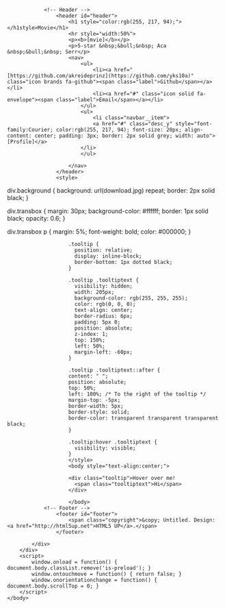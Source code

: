 <!DOCTYPE HTML>
<html>
	<head>
		<title>Home Page</title>
		<meta charset="utf-8" />
		<meta name="viewport" content="width=device-width, initial-scale=1, user-scalable=no" />
		<link rel="stylesheet" href="assets/css/main.css" />
		<noscript><link rel="stylesheet" href="assets/css/noscript.css" /></noscript>
	</head>
	<body class="is-preload">
		<div id="wrapper">
			<div id="bg"></div>
			<div id="overlay"></div>
			<div id="main">

				<!-- Header -->
					<header id="header">
						<h1 style="color:rgb(255, 217, 94);"></h1style>Movie</h1>
						<hr style="width:50%"> 
						<p><b>[mvie]</b></p>
						<p>5-star &nbsp;&bull;&nbsp; Aca &nbsp;&bull;&nbsp; Serr</p>
						<nav>
							<ul>
								<li><a href="[https://github.com/akreideprinz](https://github.com/yks10a)" class="icon brands fa-github"><span class="label">Github</span></a></li>
								<li><a href="#" class="icon solid fa-envelope"><span class="label">Email</span></a></li>
							</ul>
							<ul>
								<li class="navbar__item">
								<a href="#" class="desc_y" style="font-family:Courier; color:rgb(255, 217, 94); font-size: 20px; align-content: center; padding: 3px; border: 2px solid grey; width: auto">[Profile]</a>
							</li>
							</ul>
							
						</nav>
					</header>
					<style>
						

div.background {
  background: url(download.jpg) repeat;
  border: 2px solid black;
}

div.transbox {
  margin: 30px;
  background-color: #ffffff;
  border: 1px solid black;
  opacity: 0.6;
}

div.transbox p {
  margin: 5%;
  font-weight: bold;
  color: #000000;
}


						.tooltip {
						  position: relative;
						  display: inline-block;
						  border-bottom: 1px dotted black;
						}
						
						.tooltip .tooltiptext {
						  visibility: hidden;
						  width: 205px;
						  background-color: rgb(255, 255, 255);
						  color: rgb(0, 0, 0);
						  text-align: center;
						  border-radius: 6px;
						  padding: 5px 0;
						  position: absolute;
						  z-index: 1;
						  top: 150%;
						  left: 50%;
						  margin-left: -60px;
						}
						
						.tooltip .tooltiptext::after {
 					 	content: " ";
  						position: absolute;
						top: 50%;
  						left: 100%; /* To the right of the tooltip */
 						margin-top: -5px;
  						border-width: 5px;
 						border-style: solid;
						border-color: transparent transparent transparent black;
						}
						
						.tooltip:hover .tooltiptext {
						  visibility: visible;
						}
						</style>
						<body style="text-align:center;">
						
						<div class="tooltip">Hover over me!
						  <span class="tooltiptext">Hi</span>
						</div>
						
						</body>
				<!-- Footer -->
					<footer id="footer">
						<span class="copyright">&copy; Untitled. Design: <a href="http://html5up.net">HTML5 UP</a>.</span>
					</footer>

			</div>
		</div>
		<script>
			window.onload = function() { document.body.classList.remove('is-preload'); }
			window.ontouchmove = function() { return false; }
			window.onorientationchange = function() { document.body.scrollTop = 0; }
		</script>
	</body>
</html>
